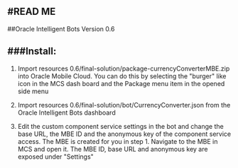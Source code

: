#READ ME
--------

##Oracle Intelligent Bots Version 0.6

###Install:
--------

1. Import resources 0.6/final-solution/package-currencyConverterMBE.zip into Oracle Mobile Cloud. 
   You can do this by selecting the "burger" like icon in the MCS dash board and the Package
   menu item in the opened side menu

2. Import resources 0.6/final-solution/bot/CurrencyConverter.json from the Oracle Intelligent Bots dashboard

3. Edit the custom component service settings in the bot and change the base URL, the MBE ID and the
   anonymous key of the component service access. The MBE is created for you in step 1. Navigate to the
   MBE in MCS and open it. The MBE ID, base URL and anonymous key are exposed under "Settings"

